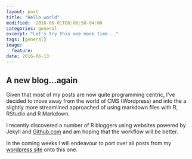 ```yaml
---
layout: post
title: "Hello world"
modified:  2016-06-01T08:08:50-04:00
categories: general
excerpt: "Let's try this one more time..."
tags: [general]
image:
  feature:
date: 2016-06-13
---
```


## A new blog...again
Given that most of my posts are now quite programming centric, I've decided to move away
from the world of CMS (Wordpress) and into the a slightly more streamlined approached of 
using markdown files with R, RStudio and R Markdown.  

I recently discovered a number of R bloggers using websites powered by Jekyll
and [Github.com](www.github.com) and am hoping that the workflow will be better.  

In the coming weeks I will endeavour to port over all posts from 
my [wordpress site](www.jiunsiew.wordpress.com) onto this one. 

